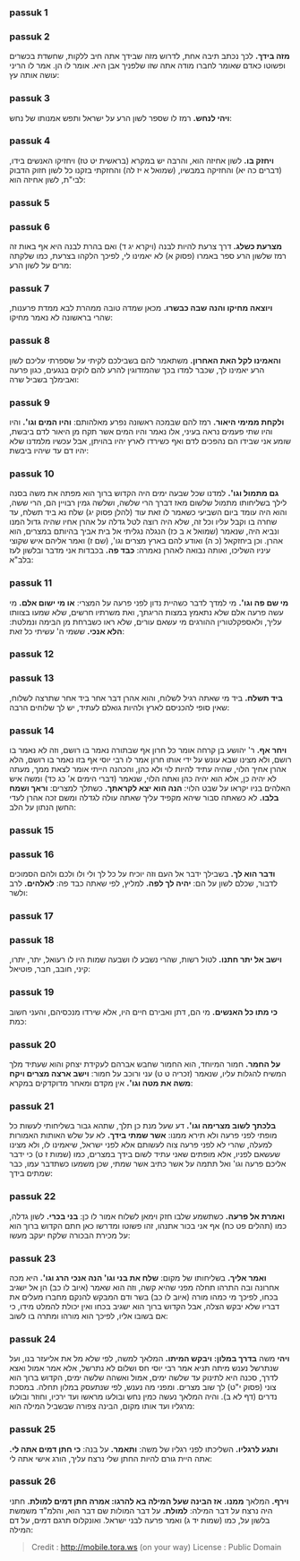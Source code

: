 
### passuk 1

### passuk 2
<b>מזה בידך.</b> לכך נכתב תיבה אחת, לדרוש מזה שבידך אתה חיב ללקות, שחשדת בכשרים ופשוטו כאדם שאומר לחברו מודה אתה שזו שלפניך אבן היא. אומר לו הן. אמר לו הריני עושה אותה עץ:

### passuk 3
<b>ויהי לנחש.</b> רמז לו שספר לשון הרע על ישראל ותפש אמנותו של נחש:

### passuk 4
<b>ויחזק בו.</b> לשון אחיזה הוא, והרבה יש במקרא (בראשית יט טז) ויחזיקו האנשים בידו, (דברים כה יא) והחזיקה במבשיו, (שמואל א יז לה) והחזקתי בזקנו כל לשון חזוק הדבוק לבי"ת, לשון אחיזה הוא:

### passuk 5

### passuk 6
<b>מצרעת כשלג.</b> דרך צרעת להיות לבנה (ויקרא יג ד) ואם בהרת לבנה היא אף באות זה רמז שלשון הרע ספר באמרו (פסוק א) לא יאמינו לי, לפיכך הלקהו בצרעת, כמו שלקתה מרים על לשון הרע:

### passuk 7
<b>ויוצאה מחיקו והנה שבה כבשרו.</b> מכאן שמדה טובה ממהרת לבא ממדת פרענות, שהרי בראשונה לא נאמר מחיקו:

### passuk 8
<b>והאמינו לקל האת האחרון.</b> משתאמר להם בשבילכם לקיתי על שספרתי עליכם לשון הרע יאמינו לך, שכבר למדו בכך שהמזדוגין להרע להם לוקים בנגעים, כגון פרעה ואבימלך בשביל שרה:

### passuk 9
<b>ולקחת ממימי היאור.</b> רמז להם שבמכה ראשונה נפרע מאלהותם: 
<b>והיו המים וגו'.</b> והיו והיו שתי פעמים נראה בעיני, אלו נאמר והיו המים אשר תקח מן היאור לדם ביבשת, שומע אני שבידו הם נהפכים לדם ואף כשירדו לארץ יהיו בהויתן, אבל עכשיו מלמדנו שלא יהיו דם עד שיהיו ביבשת: 

### passuk 10
<b>גם מתמול וגו'.</b> למדנו שכל שבעה ימים היה הקדוש ברוך הוא מפתה את משה בסנה לילך בשליחותו מתמול שלשום מאז דברך הרי שלשה, ושלשה גמין רבויין הם, הרי ששה, והוא היה עומד ביום השביעי כשאמר לו זאת עוד (להלן פסוק יג) שלח נא ביד תשלח, עד שחרה בו וקבל עליו וכל זה, שלא היה רוצה לטל גדלה על אהרן אחיו שהיה גדול המנו ונביא היה, שנאמר (שמואל א ב כז) הנגלה נגליתי אל בית אביך בהיותם במצרים, הוא אהרן. וכן ביחזקאל (כ ה) ואודע להם בארץ מצרים וגו', (שם ז) ואמר אליהם איש שקוצי עיניו השליכו, ואותה נבואה לאהרן נאמרה: 
<b>כבד פה.</b> בכבדות אני מדבר ובלשון לעז בלב"א:

### passuk 11
<b>מי שם פה וגו'.</b> מי למדך לדבר כשהיית נדון לפני פרעה על המצרי: 
<b>או מי ישום אלם.</b> מי עשה פרעה אלם שלא נתאמץ במצות הריגתך, ואת משרתיו חרשים, שלא שמעו בצוותו עליך, ולאספקלטורין ההורגים מי עשאם עורים, שלא ראו כשברחת מן הבימה ונמלטת: 
<b>הלא אנכי.</b> ששמי ה' עשיתי כל זאת:

### passuk 12

### passuk 13
<b>ביד תשלח.</b> ביד מי שאתה רגיל לשלוח, והוא אהרן דבר אחר ביד אחר שתרצה לשלוח, שאין סופי להכניסם לארץ ולהיות גואלם לעתיד, יש לך שלוחים הרבה:

### passuk 14
<b>ויחר אף.</b> ר' יהושע בן קרחה אומר כל חרון אף שבתורה נאמר בו רושם, וזה לא נאמר בו רושם, ולא מצינו שבא עונש על ידי אותו חרון אמר לו רבי יוסי אף בזו נאמר בו רושם, הלא אהרן אחיך הלוי, שהיה עתיד להיות לוי ולא כהן, והכהנה הייתי אומר לצאת ממך, מעתה לא יהיה כן, אלא הוא יהיה כהן ואתה הלוי, שנאמר (דברי הימים א' כג כד) ומשה איש האלהים בניו יקראו על שבט הלוי: 
<b>הנה הוא יצא לקראתך.</b> כשתלך למצרים: 
<b>וראך ושמח בלבו.</b> לא כשאתה סבור שיהא מקפיד עליך שאתה עולה לגדלה ומשם זכה אהרן לעדי החשן הנתון על הלב:

### passuk 15

### passuk 16
<b>ודבר הוא לך.</b> בשבילך ידבר אל העם וזה יוכיח על כל לך ולי ולו ולכם ולהם הסמוכים לדבור, שכלם לשון על הם: 
<b>יהיה לך לפה.</b> למליץ, לפי שאתה כבד פה: 
<b>לאלהים.</b> לרב ולשר:

### passuk 17

### passuk 18
<b>וישב אל יתר חתנו.</b> לטול רשות, שהרי נשבע לו ושבעה שמות היו לו רעואל, יתר, יתרו, קיני, חובב, חבר, פוטיאל:

### passuk 19
<b>כי מתו כל האנשים.</b> מי הם, דתן ואבירם חיים היו, אלא שירדו מנכסיהם, והעני חשוב כמת:

### passuk 20
<b>על החמר.</b> חמור המיוחד, הוא החמור שחבש אברהם לעקידת יצחק והוא שעתיד מלך המשיח להגלות עליו, שנאמר (זכריה ט ט) עני ורוכב על חמור: 
<b>וישב ארצה מצרים ויקח משה את מטה וגו'.</b> אין מקדם ומאחר מדוקדקים במקרא:

### passuk 21
<b>בלכתך לשוב מצרימה וגו'.</b> דע שעל מנת כן תלך, שתהא גבור בשליחותי לעשות כל מופתי לפני פרעה ולא תירא ממנו: 
<b>אשר שמתי בידך.</b> לא על שלש האותות האמורות למעלה, שהרי לא לפני פרעה צוה לעשותם אלא לפני ישראל, שיאמינו לו, ולא מצינו שעשאם לפניו, אלא מופתים שאני עתיד לשום בידך במצרים, כמו (שמות ז ט) כי ידבר אליכם פרעה וגו' ואל תתמה על אשר כתיב אשר שמתי, שכן משמעו כשתדבר עמו, כבר שמתים בידך:

### passuk 22
<b>ואמרת אל פרעה.</b> כשתשמע שלבו חזק וימאן לשלוח אמור לו כן: 
<b>בני בכרי.</b> לשון גדלה, כמו (תהלים פט כח) אף אני בכור אתנהו, זהו פשוטו ומדרשו כאן חתם הקדוש ברוך הוא על מכירת הבכורה שלקח יעקב מעשו:

### passuk 23
<b>ואמר אליך.</b> בשליחותו של מקום: 
<b>שלח את בני וגו' הנה אנכי הרג וגו'.</b> היא מכה אחרונה ובה התרהו תחלה מפני שהיא קשה, וזה הוא שאמר (איוב לו כב) הן אל ישגיב בכחו, לפיכך מי כמהו מורה (איוב לו כב) בשר ודם המבקש להנקם מחברו מעלים את דבריו שלא יבקש הצלה, אבל הקדוש ברוך הוא ישגיב בכחו ואין יכולת להמלט מידו, כי אם בשובו אליו, לפיכך הוא מורהו ומתרה בו לשוב: 

### passuk 24
<b>ויהי</b> משה <b> בדרך במלון:</b>
<b>ויבקש המיתו.</b> המלאך למשה, לפי שלא מל את אליעזר בנו, ועל שנתרשל נענש מיתה תניא אמר רבי יוסי חס ושלום לא נתרשל, אלא אמר אמול ואצא לדרך, סכנה היא לתינוק עד שלשה ימים, אמול ואשהה שלשה ימים, הקדוש ברוך הוא צוני (פסוק י"ט) לך שוב מצרים. ומפני מה נענש, לפי שנתעסק במלון תחלה. במסכת נדרים (דף לא ב). והיה המלאך נעשה כמין נחש ובולעו מראשו ועד ירכיו, וחוזר ובולעו מרגליו ועד אותו מקום, הבינה צפורה שבשביל המילה הוא: 

### passuk 25
<b>ותגע לרגליו.</b> השליכתו לפני רגליו של משה: 
<b>ותאמר.</b> על בנה: 
<b>כי חתן דמים אתה לי.</b> אתה היית גורם להיות החתן שלי נרצח עליך, הורג אישי אתה לי:

### passuk 26
<b>וירף.</b> המלאך <b>ממנו.</b> 
<b>אז הבינה שעל המילה בא להרגו: אמרה חתן דמים למולת.</b> חתני היה נרצח על דבר המילה: 
<b>למולת.</b> על דבר המולות שם דבר הוא, והלמ"ד משמשת בלשון על, כמו (שמות יד ג) ואמר פרעה לבני ישראל. ואונקלוס תרגם דמים, על דם המילה: 

>Credit : http://mobile.tora.ws (on your way)
>License : Public Domain